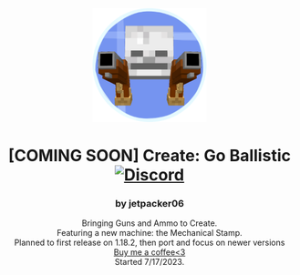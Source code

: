 <p align="center"><img src="https://github.com/jetpacker06/Create-Go-Ballistic/blob/1.18.2/src/main/resources/goballistic.png?raw=true" alt="Logo" width="200"></p>
<h1 align="center">[COMING SOON] Create: Go Ballistic<br>
	<!-- <a href="https://www.curseforge.com/minecraft/mc-mods/create-broken-bad"><img src="https://cf.way2muchnoise.eu/versions/635620.svg" alt="Supported Versions"></a>-->
	<a href="https://discord.gg/JzAQPX7kDR"><img src="https://img.shields.io/discord/871409050808643594?color=5865f2&label=Discord&style=flat" alt="Discord"></a>
	<!--<a href="https://www.curseforge.com/minecraft/mc-mods/create-broken-bad"><img src="http://cf.way2muchnoise.eu/635620.svg" alt="CF"></a>
-->
</h1>
<h3 align="center">by jetpacker06</h3>
<p align="center">
Bringing Guns and Ammo to Create. <br>
Featuring a new machine: the Mechanical Stamp. <br>
Planned to first release on 1.18.2, then port and focus on newer versions<br>
<a href="https://www.buymeacoffee.com/jetpacker06">Buy me a coffee<3</a><br>
Started 7/17/2023.<br>
</p>

